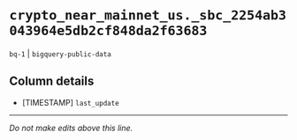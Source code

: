 # `crypto_near_mainnet_us._sbc_2254ab3043964e5db2cf848da2f63683`
`bq-1` | `bigquery-public-data`

## Column details
* [TIMESTAMP] `last_update`

-------------------------------------------------------------------------------
*Do not make edits above this line.*
